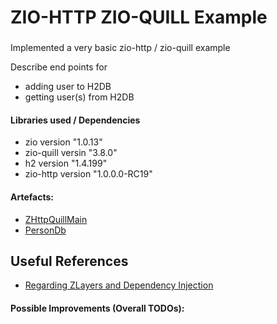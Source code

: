# ZIO-HTTP ZIO-QUILL Example 
###
Implemented a very basic zio-http / zio-quill example

Describe end points for 
* adding user to H2DB
* getting user(s) from H2DB

#### Libraries used / Dependencies
* zio version "1.0.13"
* zio-quill versin "3.8.0"
* h2 version "1.4.199"
* zio-http version "1.0.0.0-RC19" 

#### Artefacts:
* [ZHttpQuillMain](https://github.com/sumawa/zhttp-quill/blob/master/src/main/scala/zhq/ZHttpQuillMain.scala)
* [PersonDb](https://github.com/sumawa/zhttp-quill/blob/master/src/main/scala/zhq/PersonDb.scala)

## Useful References 
* [Regarding ZLayers and Dependency Injection](https://blog.rockthejvm.com/structuring-services-with-zio-zlayer/)

#### Possible Improvements (Overall TODOs):


        

